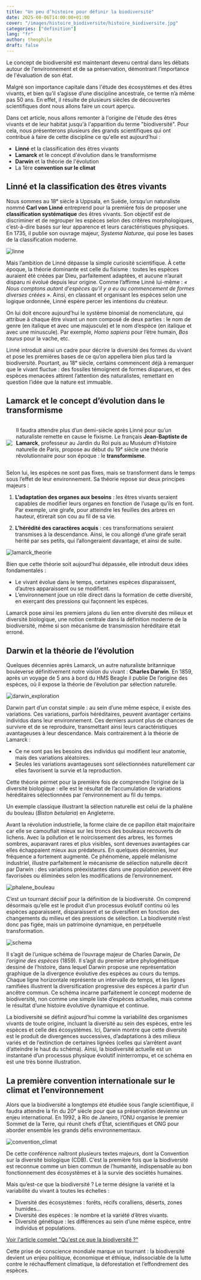 ```yaml
---
title: "Un peu d’histoire pour définir la biodiversité"
date: 2025-08-06T14:00:00+01:00
cover: "/images/histoire_biodiversite/histoire_biodiversite.jpg"
categories: ["definition"]
lang: "fr"
author: theophile
draft: false
---
```


Le concept de biodiversité est maintenant devenu central dans les débats autour de l'environnement et de sa préservation, démontrant l’importance de l'évaluation de son état.

<!--more-->

Malgré son importance capitale dans l'étude des écosystèmes et des êtres vivants, et bien qu’il s’agisse d’une discipline ancestrale, ce terme n’a même pas 50 ans. En effet, il résulte de plusieurs siècles de découvertes scientifiques dont nous allons faire un court aperçu. 

Dans cet article, nous allons remonter à l'origine de l'étude des êtres vivants et de leur habitat jusqu'à l'apparition du terme "biodiversité". Pour cela, nous présenterons plusieurs des grands scientifiques qui ont contribué à faire de cette discipline ce qu'elle est aujourd'hui :

- **Linné** et la classification des êtres vivants 
- **Lamarck** et le concept d'évolution dans le transformisme
- **Darwin** et la théorie de l'évolution
- La 1ère **convention sur le climat**

## Linné et la classification des êtres vivants

Nous sommes au 18ᵉ siècle à Uppsala, en Suède, lorsqu’un naturaliste nommé **Carl von Linné** entreprend pour la première fois de proposer une **classification systématique** des êtres vivants. Son objectif est de discriminer et de regrouper les espèces selon des critères morphologiques, c’est-à-dire basés sur leur apparence et leurs caractéristiques physiques. En 1735, il publie son ouvrage majeur, *Systema Naturae*, qui pose les bases de la classification moderne.

![linne](/images/histoire_biodiversite/linne.jpg)

Mais l’ambition de Linné dépasse la simple curiosité scientifique. À cette époque, la théorie dominante est celle du fixisme : toutes les espèces auraient été créées par Dieu, parfaitement adaptées, et aucune n’aurait disparu ni évolué depuis leur origine. Comme l’affirme Linné lui-même : *« Nous comptons autant d'espèces qu'il y a eu au commencement de formes diverses créées »*. Ainsi, en classant et organisant les espèces selon une logique ordonnée, Linné espère percer les intentions du créateur.

On lui doit encore aujourd’hui le système binomial de nomenclature, qui attribue à chaque être vivant un nom composé de deux parties : le nom de genre (en italique et avec une majuscule) et le nom d’espèce (en italique et avec une minuscule). Par exemple, *Homo sapiens* pour l’être humain, *Bos taurus* pour la vache, etc.

Linné introduit ainsi un cadre pour décrire la diversité des formes du vivant et pose les premières bases de ce qu’on appellera bien plus tard la biodiversité. Pourtant, au 18ᵉ siècle, certains commencent déjà à remarquer que le vivant fluctue : des fossiles témoignent de formes disparues, et des espèces menacées attirent l’attention des naturalistes, remettant en question l’idée que la nature est immuable.

## Lamarck et le concept d’évolution dans le transformisme

<div style="display: flex; align-items: center;">
  <img src="/images/histoire_biodiversite/lamarck_1.jpg" style="max-width: 40%; height: auto; margin-right: 10px; float: left;">
  <p> Il faudra attendre plus d’un demi-siècle après Linné pour qu’un naturaliste remette en cause le fixisme. Le français <strong>Jean-Baptiste de Lamarck</strong>, professeur au Jardin du Roi puis au Muséum d’Histoire naturelle de Paris, propose au début du 19ᵉ siècle une théorie révolutionnaire pour son époque : le <strong>transformisme</strong>.</p>
</div>

Selon lui, les espèces ne sont pas fixes, mais se transforment dans le temps sous l’effet de leur environnement. Sa théorie repose sur deux principes majeurs :

1.  **L’adaptation des organes aux besoins** : les êtres vivants seraient capables de modifier leurs organes en fonction de l’usage qu’ils en font. Par exemple, une girafe, pour atteindre les feuilles des arbres en hauteur, étirerait son cou au fil de sa vie.

2.  **L’hérédité des caractères acquis** : ces transformations seraient transmises à la descendance. Ainsi, le cou allongé d’une girafe serait hérité par ses petits, qui l’allongeraient davantage, et ainsi de suite.

![lamarck_theorie](/images/histoire_biodiversite/lamarck_2.jpg)

Bien que cette théorie soit aujourd’hui dépassée, elle introduit deux idées fondamentales :

- Le vivant évolue dans le temps, certaines espèces disparaissent, d’autres apparaissent ou se modifient.
- L’environnement joue un rôle direct dans la formation de cette diversité, en exerçant des pressions qui façonnent les espèces.

Lamarck pose ainsi les premiers jalons du lien entre diversité des milieux et diversité biologique, une notion centrale dans la définition moderne de la biodiversité, même si son mécanisme de transmission héréditaire était erroné.

## Darwin et la théorie de l’évolution

Quelques décennies après Lamarck, un autre naturaliste britannique bouleverse définitivement notre vision du vivant : **Charles Darwin**. En 1859, après un voyage de 5 ans à bord du HMS Beagle il publie De l’origine des espèces, où il expose la théorie de l’évolution par sélection naturelle.

![darwin_exploration](/images/histoire_biodiversite/darwin_1.jpg)

Darwin  part d’un constat simple : au sein d’une même espèce, il existe des variations. Ces variations, parfois héréditaires, peuvent avantager certains individus dans leur environnement. Ces derniers auront plus de chances de survivre et de se reproduire, transmettant ainsi leurs caractéristiques avantageuses à leur descendance.
Mais contrairement à la théorie de Lamarck :

- Ce ne sont pas les besoins des individus qui modifient leur anatomie, mais des variations aléatoires.
- Seules les variations avantageuses sont sélectionnées naturellement car elles favorisent la survie et la reproduction.

Cette théorie permet pour la première fois de comprendre l’origine de la diversité biologique : elle est le résultat de l’accumulation de variations héréditaires sélectionnées par l’environnement au fil du temps.

Un exemple classique illustrant la sélection naturelle est celui de la phalène du bouleau (*Biston betularia*) en Angleterre. 

Avant la révolution industrielle, la forme claire de ce papillon était majoritaire car elle se camouflait mieux sur les troncs des bouleaux recouverts de lichens. Avec la pollution et le noircissement des arbres, les formes sombres, auparavant rares et plus visibles, sont devenues avantagées car elles échappaient mieux aux prédateurs. En quelques décennies, leur fréquence a fortement augmenté. Ce phénomène, appelé mélanisme industriel, illustre parfaitement le mécanisme de sélection naturelle décrit par Darwin : des variations préexistantes dans une population peuvent être favorisées ou éliminées selon les modifications de l’environnement.

![phalene_bouleau](/images/histoire_biodiversite/phalene_bouleau.png)

C’est un tournant décisif pour la définition de la biodiversité. On comprend désormais qu’elle est le produit d’un processus évolutif continu où les espèces apparaissent, disparaissent et se diversifient en fonction des changements du milieu et des pressions de sélection. La biodiversité n’est donc pas figée, mais un patrimoine dynamique, en perpétuelle transformation.

![schema](/images/histoire_biodiversite/darwin_schema.jpg)

Il s’agit de l’unique schéma de l’ouvrage majeur de Charles Darwin, *De l’origine des espèces* (1859). 
Il s’agit du premier arbre phylogénétique dessiné de l’histoire, dans lequel Darwin propose une représentation graphique de la divergence évolutive des espèces au cours du temps. Chaque ligne horizontale représente un intervalle de temps, et les lignes ramifiées illustrent la diversification progressive des espèces à partir d’un ancêtre commun. Ce schéma incarne parfaitement le concept moderne de biodiversité, non comme une simple liste d’espèces actuelles, mais comme le résultat d’une histoire évolutive dynamique et continue. 

La biodiversité se définit aujourd’hui comme la variabilité des organismes vivants de toute origine, incluant la diversité au sein des espèces, entre les espèces et celle des écosystèmes. Ici, Darwin montre que cette diversité est le produit de divergences successives, d’adaptations à des milieux variés et de l’extinction de certaines lignées (celles qui s’arrêtent avant d’atteindre le haut du schéma). Ainsi, la biodiversité actuelle est un instantané d’un processus physique évolutif ininterrompu, et ce schéma en est une très bonne illustration.  

## La première convention internationale sur le climat et l’environnement

Alors que la biodiversité a longtemps été étudiée sous l’angle scientifique, il faudra attendre la fin du 20ᵉ siècle pour que sa préservation devienne un enjeu international. En 1992, à Rio de Janeiro, l’ONU organise le premier Sommet de la Terre, qui réunit chefs d’État, scientifiques et ONG pour aborder ensemble les grands défis environnementaux.

![convention_climat](/images/histoire_biodiversite/convention_climat.jpeg)

De cette conférence naîtront plusieurs textes majeurs, dont la Convention sur la diversité biologique (CDB). C’est la première fois que la biodiversité est reconnue comme un bien commun de l’humanité, indispensable au bon fonctionnement des écosystèmes et à la survie des sociétés humaines.

Mais qu’est-ce que la biodiversité ?
Le terme désigne la variété et la variabilité du vivant à toutes les échelles :

- Diversité des écosystèmes : forêts, récifs coralliens, déserts, zones humides…
- Diversité des espèces : le nombre et la variété d’êtres vivants.
- Diversité génétique : les différences au sein d’une même espèce, entre individus et populations.

[Voir l'article complet "Qu'est ce que la biodiversité ?"](/fr/posts/quest-ce-que-la-biodiversité/)


Cette prise de conscience mondiale marque un tournant : la biodiversité devient un enjeu politique, économique et éthique, indissociable de la lutte contre le réchauffement climatique, la déforestation et l’effondrement des espèces.



